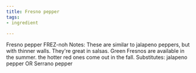 ```yaml
---
title: Fresno pepper
tags:
- ingredient

---
```

Fresno pepper FREZ-noh Notes: These are similar to jalapeno peppers, but with thinner walls. They're great in salsas. Green Fresnos are available in the summer. the hotter red ones come out in the fall. Substitutes: jalapeno pepper OR Serrano pepper
